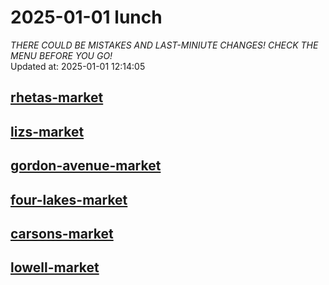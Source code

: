 # 2025-01-01 lunch  
*THERE COULD BE MISTAKES AND LAST-MINIUTE CHANGES! CHECK THE MENU BEFORE YOU GO!*  
Updated at: 2025-01-01 12:14:05  
## [rhetas-market](https://wisc-housingdining.nutrislice.com/menu/rhetas-market/lunch/2025-01-01)  
## [lizs-market](https://wisc-housingdining.nutrislice.com/menu/lizs-market/lunch/2025-01-01)  
## [gordon-avenue-market](https://wisc-housingdining.nutrislice.com/menu/gordon-avenue-market/lunch/2025-01-01)  
## [four-lakes-market](https://wisc-housingdining.nutrislice.com/menu/four-lakes-market/lunch/2025-01-01)  
## [carsons-market](https://wisc-housingdining.nutrislice.com/menu/carsons-market/lunch/2025-01-01)  
## [lowell-market](https://wisc-housingdining.nutrislice.com/menu/lowell-market/lunch/2025-01-01)  
  
